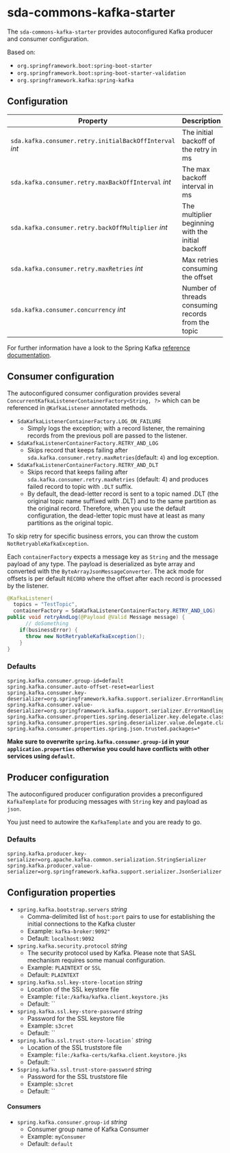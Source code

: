 # sda-commons-kafka-starter

The `sda-commons-kafka-starter` provides autoconfigured Kafka producer and consumer configuration.

Based on:
- `org.springframework.boot:spring-boot-starter`
- `org.springframework.boot:spring-boot-starter-validation`
- `org.springframework.kafka:spring-kafka`

##  Configuration

| **Property**                                            | **Description**                                    | **Default** | **Example** | **Env**                                             |
|---------------------------------------------------------|----------------------------------------------------|-------------|-------------|-----------------------------------------------------|
| `sda.kafka.consumer.retry.initialBackOffInterval` _int_ | The initial backoff of the retry in ms             | `1000`      | `1500`      | `SDA_KAFKA_CONSUMER_RETRY_INITIAL_BACKOFF_INTERVAL` |
| `sda.kafka.consumer.retry.maxBackOffInterval` _int_     | The max backoff interval  in ms                    | `4000`      | `5000`      | `SDA_KAFKA_CONSUMER_RETRY_MAX_BACKOFF_INTERVAL`     |
| `sda.kafka.consumer.retry.backOffMultiplier` _int_      | The multiplier beginning with the initial backoff  | `2`         | `1.5`       | `SDA_KAFKA_CONSUMER_RETRY_INITIAL_BACKOFF_INTERVAL` |
| `sda.kafka.consumer.retry.maxRetries` _int_             | Max retries consuming the offset                   | `4`         | `10`        | `SDA_KAFKA_CONSUMER_RETRY_INITIAL_BACKOFF_INTERVAL` |
| `sda.kafka.consumer.concurrency` _int_                  | Number of threads consuming records from the topic | `1`         | `3`         | `SDA_KAFKA_CONSUMER_CONCURRENCY`                    |

For further information have a look to the Spring Kafka [reference documentation](https://docs.spring.io/spring-kafka/reference/html/).

## Consumer configuration

The autoconfigured consumer configuration provides
several `ConcurrentKafkaListenerContainerFactory<String, ?>`
which can be referenced in `@KafkaListener` annotated methods.

- `SdaKafkaListenerContainerFactory.LOG_ON_FAILURE`
  - Simply logs the exception; with a record listener, the remaining records from the previous poll
    are passed to the listener.
- `SdaKafkaListenerContainerFactory.RETRY_AND_LOG`
  - Skips record that keeps failing after `sda.kafka.consumer.retry.maxRetries`(default: `4`) and
    log exception.
- `SdaKafkaListenerContainerFactory.RETRY_AND_DLT`
  - Skips record that keeps failing after `sda.kafka.consumer.retry.maxRetries` (default: 4) and
    produces failed record to topic with `.DLT` suffix.
  - By default, the dead-letter record is sent to a topic named .DLT (the original topic name
    suffixed with .DLT) and to the same partition as the original record. Therefore, when you use
    the default configuration, the dead-letter topic must have at least as many partitions as the
    original topic.

To skip retry for specific business errors, you can throw the custom `NotRetryableKafkaException`.

Each `containerFactory` expects a message key as `String` and the message payload of any type.
The payload is deserialized as byte array and converted with the `ByteArrayJsonMessageConverter`.
The ack mode for offsets is per default `RECORD` where the offset after each record is
processed by the listener.

```java
@KafkaListener(
  topics = "TestTopic",
  containerFactory = SdaKafkaListenerContainerFactory.RETRY_AND_LOG)
public void retryAndLog(@Payload @Valid Message message) {
      // doSomething
    if(businessError) {
      throw new NotRetryableKafkaException();
    } 
}
```

### Defaults

```properties
spring.kafka.consumer.group-id=default
spring.kafka.consumer.auto-offset-reset=earliest
spring.kafka.consumer.key-deserializer=org.springframework.kafka.support.serializer.ErrorHandlingDeserializer
spring.kafka.consumer.value-deserializer=org.springframework.kafka.support.serializer.ErrorHandlingDeserializer
spring.kafka.consumer.properties.spring.deserializer.key.delegate.class=org.apache.kafka.common.serialization.StringDeserializer
spring.kafka.consumer.properties.spring.deserializer.value.delegate.class=org.apache.kafka.common.serialization.ByteArrayDeserializer
spring.kafka.consumer.properties.spring.json.trusted.packages=*
```

**Make sure to overwrite `spring.kafka.consumer.group-id` in your `application.properties` otherwise you could have conflicts
with other services using `default`.**

## Producer configuration

The autoconfigured producer configuration provides a preconfigured  `KafkaTemplate` for producing 
messages with `String` key and payload as `json`.

You just need to autowire the `KafkaTemplate` and you are ready to go.

### Defaults 

```properties
spring.kafka.producer.key-serializer=org.apache.kafka.common.serialization.StringSerializer
spring.kafka.producer.value-serializer=org.springframework.kafka.support.serializer.JsonSerializer
```

## Configuration properties

* `spring.kafka.bootstrap.servers` _string_
  * Comma-delimited list of `host:port` pairs to use for establishing the initial connections to the
    Kafka cluster
  * Example:  `kafka-broker:9092"`
  * Default: `localhost:9092`
* `spring.kafka.security.protocol` _string_
  * The security protocol used by Kafka. Please note that SASL mechanism requires some manual
    configuration.
  * Example: `PLAINTEXT` or `SSL`
  * Default: `PLAINTEXT`
* `spring.kafka.ssl.key-store-location` _string_
  * Location of the SSL keystore file
  * Example: `file:/kafka/kafka.client.keystore.jks`
  * Default: ``
* `spring.kafka.ssl.key-store-password` _string_
  * Password for the SSL keystore file
  * Example: `s3cret`
  * Default: ``
* `spring.kafka.ssl.trust-store-location´` _string_
  * Location of the SSL truststore file
  * Example: `file:/kafka-certs/kafka.client.keystore.jks`
  * Default: ``
* `Sspring.kafka.ssl.trust-store-password` _string_
  * Password for the SSL truststore file
  * Example: `s3cret`
  * Default: ``

#### Consumers

* `spring.kafka.consuner.group-id` _string_
  * Consumer group name of Kafka Consumer
  * Example: `myConsumer`
  * Default: `default`
